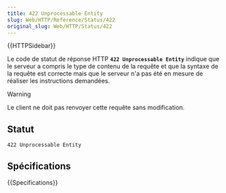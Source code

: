 ```yaml
---
title: 422 Unprocessable Entity
slug: Web/HTTP/Reference/Status/422
original_slug: Web/HTTP/Status/422
---
```


{{HTTPSidebar}}

Le code de statut de réponse HTTP **`422 Unprocessable Entity`** indique que le serveur a compris le type de contenu de la requête et que la syntaxe de la requête est correcte mais que le serveur n'a pas été en mesure de réaliser les instructions demandées.

> [!WARNING]
> Le client ne doit pas renvoyer cette requête sans modification.

## Statut

```
422 Unprocessable Entity
```

## Spécifications

{{Specifications}}
